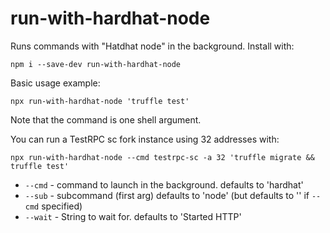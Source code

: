 # run-with-hardhat-node
Runs commands with "Hatdhat node" in the background. Install with:

```
npm i --save-dev run-with-hardhat-node
```

Basic usage example:

```
npx run-with-hardhat-node 'truffle test'
```

Note that the command is one shell argument.


You can run a TestRPC sc fork instance using 32 addresses with:

```
npx run-with-hardhat-node --cmd testrpc-sc -a 32 'truffle migrate && truffle test'
```

- `--cmd` - command to launch in the background. defaults to 'hardhat'
- `--sub` - subcommand (first arg) defaults to 'node' (but defaults to '' if `--cmd` specified)
- `--wait` - String to wait for. defaults to 'Started HTTP'

